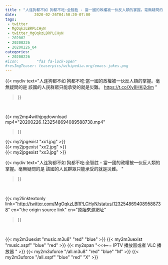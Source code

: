```yaml
---
title : "人连狗都不如 狗都不吃:全智胜 - 當一國的政權被一伙反人類的掌握。毫無疑問的是 該國的人民群眾只能承受的就是災難。 "
date:        2020-02-26T04:50:20-07:00
tags:
 - twitter
 - MgOqkzLBRPLCHyN
 - twitter_MgOqkzLBRPLCHyN
 - 202002
 - 20200226
 - 20200226_04
categories:
 - 20200226
#icon:        "fas fa-lock-open"
#resImgTeaser: teaserpics/wikipedia.org/emacs-jokes.png
---
```


{{< mydiv text="人连狗都不如 狗都不吃:當一國的政權被一伙反人類的掌握。毫無疑問的是 該國的人民群眾只能承受的就是災難。 https://t.co/Xy8HKj2dim "
>}}
<br>


{{< my2mp4withjpgdownload mp4="20200226_1232548694089588738.mp4"
>}}

{{< my2jpgexist "xx1.jpg" >}}<br>
{{< my2jpgexist "xx2.jpg" >}}<br>
{{< my2jpgexist "xx3.jpg" >}}<br>



{{< mydiv text="人连狗都不如 狗都不吃:全智胜 - 當一國的政權被一伙反人類的掌握。毫無疑問的是 該國的人民群眾只能承受的就是災難。 "
>}}
<br>

{{< my2linktextonly link="http://twitter.com/MgOqkzLBRPLCHyN/status/1232548694089588738"
en="the origin source link" cn="原始來源網址"
>}}


<br>

{{< my2m3uexist "music.m3u8" "red"  "blue" >}} {{< my2m3uexist "music.xspf" "blue" "red"  >}} {{< my2span "<<<=== IPTV 播放器或者 VLC 播放器 " >}} {{< my2m3uforce "/all.m3u8" "red"  "blue" "M" >}} {{< my2m3uforce "/all.xspf" "blue" "red"  "X" >}} 

